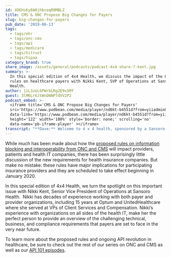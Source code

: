 ```yaml
---
id: 49EHsKy8A0jhbceqR9MBLZ
title: CMS & ONC Propose Big Changes for Payers
slug: big-changes-for-payers
pub_date: '2019-06-13'
tags:
  - tags/ehr
  - tags/onc-cms
  - tags/api
  - tags/medicare
  - tags/hitrust
  - tags/hipaa
category_brand: true
share_image: /assets/general/podcasts/podcast-4x4-share-7-kent.jpg
summary: >-
  In this special edition of 4x4 Health, we discuss the impact of the ONC/CMS
  rules on healthcare payers with Nikki Kent, SVP of Operations at Sansoro
  Health.
author: 1iL3zeL6PWrbLRgZE9x5Mf
guest: 3lMKLr6JtWnDNNP7dVV2P2
podcast_embed: >-
  <iframe title='CMS & ONC Propose Big Changes for Payers'
  src='https://www.podbean.com/media/player/nd6kt-b4551d?from=yiiadmin&download=1&version=1'
  data-link='https://www.podbean.com/media/player/nd6kt-b4551d?from=yiiadmin&download=1&version=1'
  height='122' width='100%' style='border: none;' scrolling='no'
  data-name='pb-iframe-player' ></iframe>
transcript: "**Dave:** Welcome to 4 x 4 health, sponsored by a Sansoro health.\_Sansoro\_health; integration at the speed of innovation. Check them out at\_[www.Sansorohealth.com](http://www.Sansorohealth.com). I’m your host Dr. Dave Levin. The recently released proposed rules from ONC and CMS on interoperability and information blocking are getting enormous attention as they should. These are some of the most import issues on health IT today. And with all the focus of the impact of these rules on providers in health IT companies, it’s easy to overlook the impact on insurance companies. But make no mistake there are substantial new technical and business requirements that are coming and coming very soon. In this special edition of 4 x 4 health, we’ll take a high-level look at these new requirements and their impact on payors, providers and patients. Today I’m talking with Nikki Kent, senior vice president of operations at Sansoro health. Nikki is an accomplished health care executive having specialized in operations, human capital and sales for payor and provider organizations. Before joining Sansoro, Nikki spent 15 years at Optum and united healthcare serving as V.P of client services and V.P of compensation focused on sales in \\[unclear\\]. Having worked closely with Nikki for several years I can attest that her executive experiences in the health insurance, operations and health i.t. put her in a great position to offer valuable insights and practical advice about these coming regulations. Welcome to 4 x 4 health Nikki.\n\n**Nikki:** Thanks Dave, glad to be here.\n\n**Dave:** Before we dive into the rule’s discussion, Nikki take a minute and just tell us a little bit about yourself and your background.\n\n**Nikki:** Sure. So I have a bachelor’s degree in history, which naturally lends itself to health care. So when I started out in college I thought I wanted to go to law school and master in political science majors and had an opportunity to actually have an internship at a health system and of all things for managed care departments and this was back in the mid-90s when capitation was starting to become big and payers and providers were trying to understand how to work together and manage risk. And I quickly realized that this was way more exciting than going to law school and shifted gears and came to Minnesota to the Carlson school of management to get my master’s in health care administration degree. And since that time I had an opportunity to work in large health systems, like cost of health as well as large payor organizations like united healthcare and Optum. And I’ve been able to then take the information and the experience from my educational payroll provider background and have spent the past two years at\_Sansoro health looking for ways in which we can use technology to enable health systems, help payers and other providers of healthcare information technology to further and better our healthcare system.\n\n**Dave:** Well I chuckled at the history background. But one of the themes of this podcast has been how important it is to have diversity of experience and points of view at people that have been in healthcare a long time like you have and folks that have come from outside health care and quite honestly I find people who’ve had degree experiences outside of the sort of usual suspects of medical degrees and an administrative decrease bring some of the most helpful and interesting perspectives. So good on you and we need more folks like you helping us fix healthcare. You know you and I both share some background. I did spend some time as a senior medical director at a health plan in Virginia and got a pretty good education in sort of the philosophy of how payors operate as well as some of the details of operations. And of course you and I recently looked at some of these proposed rules and there’s a blog post which we recently released, and we’ll include that on the website. What I really want to do today is not so much get into the dirty details here, but really focus on you know sort of at a high level what’s in the rules and what the impact may be. So let’s turn to the rules now and I want to begin with really looking at, well broadly what’s being proposed and who’s being impacted.\_And as I looked at this there’s a couple of really key things here. First is to note that a lot of these mandates are coming from CMS. ONC is more of a backseat in this particular arena at least when it comes to payers. And there’s some fairly significant new mandates, particularly around exchanging data between payers and between payers and providers. And there were a couple of things that I think jumped out at you and I when we began to look at this in preparation for writing our article. First was that this is really patient driven. It’s the patient requests are going to drive this kind of data exchange that there’s very specific mandates about the clinical data set in having an API that’s available to move that data. So really parallels the ONC requirements around using FHIR to deliver the U.S CDI dataset. There’s some administrative features to this and strikingly that these payers are going to be expected to keep an exchange up to five years of data again on demand by patients.\_So that was a lot.\n\n**Nikki:** There is a lot in the rules.\n\n**Dave:** There is a lot in the rules.\_So real me back in here a little bit. I mean is this what you saw and what is your take on some of these big pieces as well?\n\n**Nikki:** It is. You know when I take a back and say okay why is ONC and CMS proposing the world around interoperability. The focus is on patients and how can they obtain and use their electronic health care information and be able to do so in a way that is intuitive to the average healthcare consumer. So looking that I can obtain data on a tablet, data on a pc, and while\_today some of that information is available as a consumer, I would have to aggregate that manual from all of these different sources. And there’s no consolidated way to obtain that information. The standards around how I can do that. And so if I’m looking to do that to manage my own care, it’s very challenging. And so when I look at what CMS and ONC has had proposed, it’s really around what do we as consumers need to have in order to be able to take control of our own health care data and information. And that really comes down to how do we get information from providers and how do we get a permission from payers. Because they’re the two primary holders of our healthcare data and information.\_And so when I look at what’s been proposed, it’s really around how do we structure that in a way that allows consumers to get the information they need and get the longitudinal information as you\_eventually gave around the past five years and my payer needing to be able to transfer my information to a new payer for up to an additional five years. So that future payers that may be insuring me, future providers that may be providing care to me can have this full and complete picture and can help make the best health care decisions for me and I can take advantage of that to do the same both clinically and financially.\n\n**Dave:** I think that’s a really great perspective on this, because it puts the patient right in the middle. And you know one of the things that strikes me about all this is that the payers, the insurance companies you know they sit in a kind of unique position. Because they interact with both patients who they insure, and they also interact with the providers who render care and want to get paid for it. So they’re in a kind of unique position and in theory could play an important matchmaking role.\_The reality is has often fallen short of that. And as I like to say you know payers and providers have been fighting over reimbursement since the dawn of time. And so it doesn’t really set up the healthiest kind of relationships for this sort of collaboration. So what’s interesting to me about this is, if you agree with that point of view and I definitely want to hear what do you think about that, is that these rules address not just the technical aspects but also they really get at some of these relationships and business relationships as well. Which I think are also a barrier. You’ve been in this is longer than I have this. What do you think about those observations?\n\n**Nikki:** I absolutely agree. And you and I have had the experience of sitting on both the payer and provider side of the fence and there is a lot of mistrust. There are our fragmented systems for how they interact with each other. There are the underlying business agreements as you talked about with reimbursement that can oftentimes make relationships challenging. And then you’ve got the diverse services that are being provided. So one of the interesting things or challenges where opportunity is, I guess with the proposed rules is that this is targeted at a qualified health plan and those health plans that are offering insurance services to individuals that are receiving care through a federal program. So I guess federal or state through state Medicaid, through chip, through Medicare advantage type plans. And what’s interesting is this is the focus of the mandates. However as we know most insurance providers out there, this is only a portion of the business that they do, and they’ve got an equally if not larger commercial population as well. And so where we may look at some unique relationships that exist today and challenges between these health plans, it goes much further than that. And it starts to bleed over and causes us to question while these rules are being proposed just for the federal programs and then state programs. What also will be the implications for how and if major health plans decide that they’re also going to extend this to their commercial population. So that we as consumers can get the broadest benefit. But again you know when we look at the back end systems and how these health plans are organized, the complexity that exists just with the Medicare and Medicaid type programs is very challenging in and of itself let alone trying to think about how going forward to really get the most bang for the buck. We extend this to the commercial plans as well.\n\n**Dave:** Well I want to come back to this issue of the fragmented backend systems in a minute. But before we do that, I want to repeat something you said that I want to push you further out on the limb that you just inched out on to here. So you made a really important point here. Which is you know this applies and there’s some nuances in how it applies to the various federal and state programs like Medicaid. Doesn’t apply broadly to the broader commercial market, but it’s a really interesting question about how and if they will follow \\[unclear\\]. And as I said you sort of started to inch out on that limb. So let me push you all the way out there and get you to speculate a little bit. What do you think these commercial payers will do? What’s your sense of how they may respond to this changing situation?\n\n**Nikki:** Yeah you know I think\_from the start, the intent spoken or unspoken of CMS was that these rules would extend more broadly into you, into the commercial health plan space as well. I think that it is important and would be a smart business decision for commercial health plans to take a hard look at extending these interoperability standards more broadly across their entire population. While not mandated. It is the way that we are going in the industry and if interoperability is good for one segment of the population, quite honestly, it’s good for the entire population. I think the challenges that have been raised by industry groups and individual payers is the concern over the cost and the timeline around what it’s going to take to implement this. And I don’t want to get into the fragmented back end systems again. But oftentimes my experience with payers has been that there isn’t a single back end system that supports all of their lines of business. And so while we can all agree that it makes sense to want to extend this. I think that unless mandated to do so, it will take time, it will take quite a bit of time to get the health systems there to be compliant and extend this to their commercial populations as well.\n\n**Dave:** Yeah, I tend to see this the same way. I mean historically you and I both know from having worked inside these organizations, they tend to mirror what CMS does. They may be selective in what they choose to mirror at the pace. But it’s you know the classic example is rate adjustments and so\n\nWe’ve seen this and I think it’s really so fascinating about all this is I really see this as addressing a market failure. Because if you really really step back and you set aside some of the difficulties of the relationships, there is enormous benefit to all three stakeholders here. This is clearly better for patients. It’s also better for providers they’re going to have a more complete picture, more ready access to data and for payers, having access to this rich kind of clinical data has been a really important objective for quite a while. So I agree with you. There’s some counterbalancing in there in terms of how far and how fast and some of the technical complexities. I think there’s a pretty compelling business case for them to move in this direction. Am I being too much of a sunny optimist and I need you to call B.S on me here or just that square with your, with some of what you see as well.\n\n**Nikki:** No, I think it absolutely does square with that. You know I think one of the things that will be key to determining how quickly the payers are willing and able to go, especially extending into the commercial space is how the costs associated with compliance with these rules impacts their medical loss ratio and whether or not they are able to accrue the cost of compliance to that as a quality measure. As we know when you start getting into areas of reimbursement and MLR requirements, those are very closely managed by payers and to the extent that they’re able to rap that and I think it will have a significant impact on how fast they go.\n\n**Dave:** So I think that’s a really critical point. I just want to elaborate on that a little bit. It’s for those who are not immersed in the insurance industry, little bit inside baseball here. There are typically federal and state requirements about the percentage of fees or income that’s devoted to operating a health plan. And the good news is that for these proposed programs where they impact, these expenses get credited towards that. So that’s a benefit to the insurer. Rather that will extend more broadly to commercial programs is an open question. And then as you point out there’s other costs and other benefits to be weighed into this. But it’s an important nuance particularly to those in the industry. The last thing I want you’ve mentioned several times. I think it’s really important to emphasize, not only are these rules come in, they’re coming fast and so some of the initial requirements go into effect on January 1st of 2020. So less than six months from now and the remainder come into effect by July 1st. So within the next year. Now you and I have speculated that, these deadlines may be extended a little bit given where we are. But it’s real clear federal governments not messing around here, either with the scope of these requirements or the pace at which they expect to go. Does that sound right to you?\n\n**Nikki:** It absolutely is. And I think that when I look at payor organizations in particular, I think they’ve got varying abilities with their in-house technology and their current data strategies to be able to meet those deadlines; the 1 1 20.\_And as you mentioned and as a number of industry groups have responded in their comments to the ONC is that this is going to be a big challenge for them. Yet it is not an insignificant list. And while there have, while the proposed rules have laid out some standards around the data elements that need to be exchanged in the way in which API used to be presented as open and accessible APIs, there isn’t a recipe book for the payers to follow or to copy and paste to get these APIs made available. And so I think that there will be a heavy lift on the payers in order to both make the data available as well as the flip side, which is again, they have to be able to ingest this data from other payers. So the less formal standards and in regulations around what data is exchanged and how it’s exchanged can, while it may be a benefit to a payer to be able to then mold and model how they want to present the data for their own health plan, it presents challenges industry wide. Because each of these payers need to be able to take in and consume this data from other payers and providers. Which again without some clear standards around that could also be very challenging.\n\n**Dave:** Well Nikki, boy I heard so much of you reflected in that little discussion there. You’ve gone right to the, okay so what are some problems and how are we going to solve those.\_And I want to get deeper into that. But first I just want to remind our listeners, if you’ve just joined us, you’re listening to 4 by 4 health. We’re talking with the senior vice president of operations at Sansoro health, Nikki Kent about the proposed rules from CMS and ONC for payers and given Nikki’s background in the insurance industry, she’s helping us understand both the broad view and some of the real specific challenges that are coming at this industry very quickly. So Nikki let’s continue down this road of challenges and you know I sort of think of those as divided into the technical sphere and the business agreement sphere. You started to give us a pretty good overview of the technical, so let’s stay there for a minute. As you noted these are very significant requirements in terms of the scope of data, the types of data. It’s not just administrative, it’s clinical. It’s fairly specific about the types of clinical data. It’s fairly specific at least where data exchange standards are available to be used. Bottom line is there’s going to be a lot of work to do around this. The good news is we’ve got some emerging standards and some technology very well proven in other industries that’s starting to catch on in healthcare. I’m specifically talking about of course application programming interfaces or APIs and the emergence of the FHIR standard API as a way to exchange core clinical data set. So when I look at that I go all right, well this you know again this is something we need to do as an industry. We’ve got some tools to help us get started. And it certainly parallels what we’re seeing on the digital health side. But you’ve raised a really important issue, which is that the backend systems in payers tend to be very heterogeneous and can be fragmented. My impression is they can also be really highly customized. So I know you’re not an i.t. expert, but you’ve had to deal with these things. Take us on a little tour of what you’ve seen and your understanding of some of these backend systems and how that’s going to fit with some of these core solutions.\n\n**Nikki:** Well I think you’re absolutely right that there is fragmentation in the industry. And so just like the provider industry, the payer industry has gone through quite a bit of consolidation and continues to do so. And so when you look at some of these, especially the large national payers what you’re going to find is that there are multiple backend systems that support the different products that they offer and some of those may be specific to insurance requirements for individual states in which they operate as well as more broad nationwide industry standards. Then layer on top of that the different, the different offerings that they have. Whether it’s a commercial plan, whether it’s a Medicaid plan, whether it’s a Medicare advantage plan and you start to have different reporting requirements that have been historically in place around each of those. Each necessitating different types of data and in some cases different underlying data models and specialized systems to support that. And so as the industry has changed and evolved, the payer industry has needed to change and evolve to keep up with that. And as we know how each state decides to administer health insurance varies greatly. And so that has in part along with the consolidation overall in the industry led to quite a bit of the fragmentation that exists in the backend system structure.\n\n**Dave:** God you’re giving me like a flashback, that slight nausea as I recall my\_day’s working in the health plan and the amount of effort that went in to customizing and maintaining these back-office systems.\_And I think you described it perfectly. I mean it’s this mishmash of federal requirements, state requirements, things specific to that particular insurance company. And this is all layered on top of a variety of software systems and they’ve tended to be adapted and customized over time.\_So it’s a real tower of babble out there.\_Wouldn’t you agree?\n\nAbsolutely, absolutely.\n\n**Dave:** The good news that I see in this and of course you and I are biased, because it’s work, we’re deeply involved in these days is I think this combination of API technology, the emergence of the FHIR standard and it’s become more mature over time. And I would also add the emergence of increasing use of the cloud as a way to store and secure data presents a really interesting opportunity to address this in ways that we couldn’t in the past and frankly give me a whole lot of hope. So let me be really direct. I look at this and I go, thank god APIs, FHIR and the cloud are going to come to the rescue here. That combination can fairly quickly be put together with the right knowledgeable partners to offer a solution that essentially functions as a Rosetta Stone between all of those back and diverse systems and a kind of mapping to this new standard as well as a way to deploy it quickly, secure it to health care standards and scale it as necessary. Now listeners to this podcast and my friends know I tend to be a sunny optimist and I’m sure there are more devil’s in the details there. But do you see what I see, or do you see something different and again I’ll remind your guests on 4X4 health are not only allowed they are encouraged to call B.S on Dave.\_So have at its Nikki.\n\n**Nikki:** Unfortunately I can’t in this instance. Because I do agree with you. And you know I look to other industries to have gone to the cloud who have utilized API that have developed industry standards and in the financial services industry is a perfect example of that. And we don’t think twice anymore about our ability to get our consolidated financial information through \\[unclear\\] or to go to any A.T.M. in the country and know that we can track the balance on our accounts and know that that’s going to be accurate. And I have great hope that over time the healthcare industry can follow that model through the use of API, through the use of industry standards like FHIR and through cloud which provides us with that secure any time ability to access data. So I think you’re absolutely right. We need to recognize that this is the first step and that it will continue to evolve. FHIR standards will continue to evolve. The adoption of cloud hosting of applications and health care data and HIPPA compliant high correct certified environments are going to continue to expand. And so we can’t expect that this first version is going to be the complete Rosetta Stone. But I do I do believe that it is providing the foundation on which it will be built.\n\n**Dave:** Yeah, I couldn’t agree more. I think you did a nice job of balancing the hope with a little bit of realism. Not always my strong suit. So I appreciate that.\_But I think it’s right.\_I mean you know my initial reaction when I read this was you know it’s sort of projected back 10 years ago and went oh my god I would have been completely freaking out in my health plan role thinking about, how in the world are we going to meet these requirements using legacy technology. This combination though of API technology, secure cloud systems. And as we’ve talked about the emergence of FHIR and frankly the ability to build custom APIs really give us the right tools to go solve this in a much more pleasing sort of way.\_So we are right to be cautious. And you’re right to point out that we’re not going to build the whole Rosetta Stone all at Once. But I think we have the makings of the tools to do it in a particularly powerful and relatively efficient way. So I’m personally excited about that and looking forward to seeing that.\n\n**Nikki:** You know I am too. I think the industry is ripe for this type of innovation and I think that it does give me hope, it does give me you know the belief that we will find a way to utilize technology to truly enhance the engagement of patient and in their health care through data from providers and payers.\n\n**Dave:** Yeah, I couldn’t agree more, and I think the other good news is that although API technology and the use of secure cloud is relatively new to healthcare, widely used in other industries. Lot of progress in health care particularly in the last two years and so I have a high degree of confidence in the ability of those kinds of approaches to work well to solve these types of problems.\_I want to turn to away from the technical challenges to the, if you will what I call the business agreement challenges and I want to look particularly at one which I think could be really fun to watch and essentially comes down to this, the federal government through CMS can mandate to the payer, hey gather this data, keep it for this period of time. Make it available in near real time frankly to patients. But getting that data from the provider, so the providers supplying the data and having them serve it up in a timely fashion so the payer so they can meet that is more of an open question. And at least in the CMS portion of the rules they call this out as an issue and although there’s nothing in it that I can see that specifically addresses this. I think there’s two things I did pick up on it and I’m curious about your take on them. So the first was that this is rolled into the information blocking reporting, so that if a provider or payer or if a provider, if a payer sees a provider not cooperating that is supposed to be reported under the new disclosure requirements for information blocking. Now you and I both know there’s the, there’s the option to report and then there’s the business decision about whether that’s a wise thing to do or not. But the other thing is CMS is very forthright and says literally in the proposed rules, payers may want to revise their agreements with providers in light of these data exchange requirements. And as you pointed out earlier that might just include the qualified plans or perhaps it just becomes an expectation across all of their plans. So let me summarize all that. I’m sorry I went on a little bit of a spree there. But to me the business agreement issues are as interesting and as challenging as the tech. But the one of particular interest is the ability of providers to serve up the data to the payer in a timely fashion. And you know how that will actually get addressed through enforcement and collaboration and potentially through contractual changes.\n\n**Nikki:** Right. And I think that is one of the big unknowns as we go into this. There’s a portion of the data that needs to be made available that’s specifically tied to medical claims. And so you know when we look at that component of it, it’s probably the most straightforward in that it’s taking information that the providers needing to submit to the payer for payment of a claim anyway and then requiring the payer to tee that up relatively as you said near real time experience and that within one business day the claim being processed, that data needs to be available via an API.\_There are other aspects of the rules that are going to be much more challenging for the providers to tee up. And so when we start looking at some of the requirements around admit and discharge data and transfer information and lab results and in some of that information that isn’t necessarily all being required on the same timeline to the same parties, that’s going to be I believe much more challenging for providers to be able to structure their systems in order to generate that type of data as well as for payers and others to determine how they want to ingest that data and how they’re going to store it in order to be able to report on it in the future. And so I think that those are the aspects that while vitally important, when we look at the continuum of healthcare more challenging as it hasn’t, it hasn’t been done in this fashion before and will require a lot of thoughtfulness and planning and action to accomplish.\n\n**Dave:** I think that’s a terrific summary and let’s just pick up on that and we’ll wrap up today just with a sort of broader summary of all of this and maybe we can extract a little sage advice from you as well. So to your point when this is implemented at least from my point of view, it’s going to have a profound impact on the data exchange and the completeness of what’s sometimes referred to as the longitudinal record and that has a great potential benefit for everyone. Obviously for patients, for providers to have a broader review as they work with patients and advise them and also for payers as well as they devise better offerings, more efficient ways to do what they do and the like. So my first sort of summary would be, this is both important and I think kind of exciting too. Would you agree with that?\n\n**Nikki:** I absolutely would. I think you know when we, when we look back over, I guess the more recent future and we see what’s happened with the introduction of EHR into the healthcare industry, this is the next evolution. This is the next big thing. We started to gather health information electronically in disparate systems and now we’re really getting to the point where we can really turn that into actionable information that can be used more broadly within the industry to as you said, you know get more of that longitudinal view of an individual’s health. And I personally find that very exciting and think it’s the next right evolution for health care.\n\n**Dave:** I couldn’t agree more and I’m especially hopeful that that’ll be the case. If the commercial payers follow suit and as we discussed there’s reason to believe that will happen. Neither one of us wants to predict the pace or scope of that. But I believe it will happen.\_I think the other really important message here is these are big changes and they’re coming fast. There’s a significant technical lift, there’s some things to look at in terms of business agreements. This presents both a challenge, but also an opportunity for you and I talked about you know some not necessarily technology or approaches that health plans have a lot of experience with. But fortunately there are a lot of experienced folks out there who do know how to leverage API technology, do the sorts of mapping that we’ve talked about to these standards and also as you and I suggested this is something that’s particularly right\_I think for cloud based solutions. So I see this as another one of these sorts of paradoxes of this is really good stuff, but it’s some big changes they are coming fast. The good news there is there’s some substantial experience out there that can help companies get up to speed on this and probably get some additional benefit out of it.\_So again I’ll give you the opportunity to either elaborate or correct what I’ve said.\n\n**Nikki:** No I think that’s absolutely absolutely correct. And there are a number of individuals and organizations within the healthcare industry that have started to adopt the usage of APIs and the advent of the cloud for hosting this data. You know one of the challenges that’s been based in the industry and I think we’re going to have to as an industry get comfortable with is this notion of utilizing the cloud to host this data. Hospitals have and health care providers have typically felt more comfortable retaining healthcare information within their four walls. And that was how they were brought up. Whether it was from all paper medical records to you know moving things to servers again kind of within the four walls of the hospital or quite honestly even payers themselves the same way within their own data centers. And to now be able to manage the amount of information, the need for the near real time flow of information and accessibility of information, I would argue that the cloud is the only way to go into really meet these needs in the future. And there are a number of things that are being put in place or have been put in place by multiple cloud providers to ensure that the data is secure and remains confidential in that environment and that’s still accessible via APIs to the payers, providers and patients who will need it now and in the future.\_So I think you’re, I think you’re absolutely right. Use of API, use to the cloud is really going to be critical in order to bring this to life.\n\n**Dave:** Yeah, I think that’s right, and this may well be the tipping point that for our industry to go there. There’s a kind of irony in all of this because in some ways it is a more secure environment and easier to demonstrate compliance. But we will save all that for another podcast, because those are pretty deep topics here. I do want to remind our listeners we’ve got additional information on these topics.\_You and I recently published a blog post on this as well. We’ll include the links to all of that on the web site for this podcast as well. Just to give folks some to do some follow up where that’s helpful. Nikki I really want to thank you today. Not at all a surprise given your background and diverse experience. I think you’ve also helped us understand some of these issues more clearly and definitely offered some sage advice. Thanks so much for that.\n\n**Nikki:** Thanks for having me Dave.\n\n**Dave:** We’ve been talking with Nikki Kent, senior vice president of operations for Sansoro health. Nikki thanks again for joining us today.\n\n**Nikki:** Thank you.\n\n**Dave:** You’ve been listening to 4 x 4 health sponsored by Sansoro health.\_Sansoro health,\_integration at the speed of innovation. Check them out at\_[www.Sansorohealth.com](http://www.Sansorohealth.com). I hope you’ll join us next time for another 4 x 4 discussion with health care innovators. Until then I’m your host dr. Dave Levin. Thanks for listening."
---
```

While much has been made about how the [proposed rules on information blocking and interoperability from ONC and CMS](https://www.sansorohealth.com/category/onc-cms/) will impact providers, patients and health IT companies, there has been surprisingly little discussion of the new requirements for health insurance companies. But make no mistake: these rules have major implications for participating insurance providers and they are scheduled to take effect beginning in January 2020.

In this special edition of 4x4 Health, we turn the spotlight on this important issue with Nikki Kent, Senior Vice President of Operations at Sansoro Health.  Nikki has decades of experience working with both payer and provider organizations, including 15 years at Optum and  UnitedHealthcare where she served at VPs of Client Services and Compensation. Nikki’s experience with organizations on all sides of the health IT, make her the perfect person to provide an overview of the challenging technical, business, and compliance requirements that payers are set to face in the very near future. 

To learn more about the proposed rules and ongoing API revolution in healthcare, be sure to check out the rest of our series on ONC and CMS as well as our [API 101 episodes](https://www.sansorohealth.com/category/4x4-health/api-101/).


  